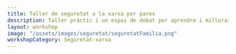 ```yaml
---
title: Taller de seguretat a la xarxa per pares
description: Taller pràctic i un espai de debat per aprendre i millorar les nostres competències digitals. L’objectiu és tenir les eines necessàries per ajudar i acompanyar als nostres fills en l’ús del mòbil i les xarxes socials.
layout: workshop
image: "/assets/images/seguretat/seguretatFamilia.png"
workshopCategory: Seguretat-xarxa
---
```

